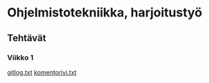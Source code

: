 # Ohjelmistotekniikka, harjoitustyö
## Tehtävät
### Viikko 1
[gitlog.txt](https://github.com/mizhonka/ot-harjoitustyo/blob/main/laskarit/viikko1/gitlog.txt)
[komentorivi.txt](https://github.com/mizhonka/ot-harjoitustyo/blob/main/laskarit/viikko1/komentorivi.txt)
